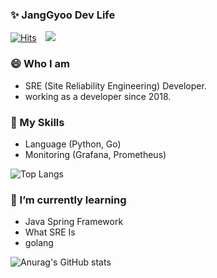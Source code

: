 ### ✨ JangGyoo Dev Life
[![Hits](https://hits.seeyoufarm.com/api/count/incr/badge.svg?url=https%3A%2F%2Fgithub.com%2Fjooyg62%2Fhit-counter&count_bg=%2379C83D&title_bg=%23555555&icon=&icon_color=%23E7E7E7&title=hits&edge_flat=false)](https://hits.seeyoufarm.com)
</a> <a href="mailto:jooyg62@gmail.com">
    <img 
        src="https://img.shields.io/badge/Gmail-d14836?style=flat-square&logo=Gmail&logoColor=white&link=mailto:jooyg62@gmail.com"
        style="height : auto; margin-left : 10px; margin-right : 10px;"/>
</a>

### 😄 Who I am
- SRE (Site Reliability Engineering) Developer.
- working as a developer since 2018.

### 🔭 My Skills
- Language (Python, Go)
- Monitoring (Grafana, Prometheus)

![Top Langs](https://github-readme-stats.vercel.app/api/top-langs/?username=jooyg62&layout=compact&theme=tokyonight)

### 🌱 I’m currently learning
- Java Spring Framework
- What SRE Is
- golang

![Anurag's GitHub stats](https://github-readme-stats.vercel.app/api?username=jooyg62&show_icons=true&theme=dark)

<!--
**jooyg62/jooyg62** is a ✨ _special_ ✨ repository because its `README.md` (this file) appears on your GitHub profile.

Here are some ideas to get you started:

- 🔭 I’m currently working on ...
- 🌱 I’m currently learning ...
- 👯 I’m looking to collaborate on ...
- 🤔 I’m looking for help with ...
- 💬 Ask me about ...
- 📫 How to reach me: ...
- 😄 Pronouns: ...
- ⚡ Fun fact: ...
-->


